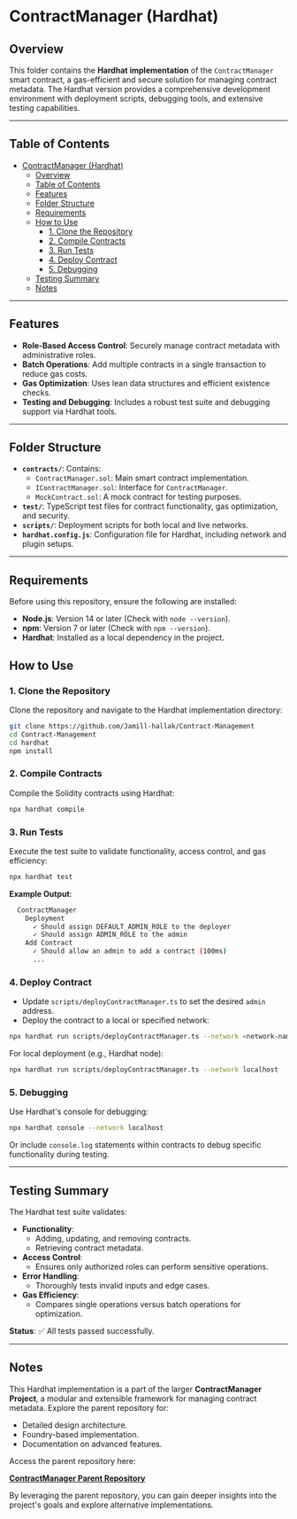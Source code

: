 
# ContractManager (Hardhat)

## Overview

This folder contains the **Hardhat implementation** of the `ContractManager` smart contract, a gas-efficient and secure solution for managing contract metadata. The Hardhat version provides a comprehensive development environment with deployment scripts, debugging tools, and extensive testing capabilities.

---

## Table of Contents

- [ContractManager (Hardhat)](#contractmanager-hardhat)
  - [Overview](#overview)
  - [Table of Contents](#table-of-contents)
  - [Features](#features)
  - [Folder Structure](#folder-structure)
  - [Requirements](#requirements)
  - [How to Use](#how-to-use)
    - [1. Clone the Repository](#1-clone-the-repository)
    - [2. Compile Contracts](#2-compile-contracts)
    - [3. Run Tests](#3-run-tests)
    - [4. Deploy Contract](#4-deploy-contract)
    - [5. Debugging](#5-debugging)
  - [Testing Summary](#testing-summary)
  - [Notes](#notes)

---

## Features

- **Role-Based Access Control**: Securely manage contract metadata with administrative roles.
- **Batch Operations**: Add multiple contracts in a single transaction to reduce gas costs.
- **Gas Optimization**: Uses lean data structures and efficient existence checks.
- **Testing and Debugging**: Includes a robust test suite and debugging support via Hardhat tools.

---

## Folder Structure

- **`contracts/`**: Contains:
  - `ContractManager.sol`: Main smart contract implementation.
  - `IContractManager.sol`: Interface for `ContractManager`.
  - `MockContract.sol`: A mock contract for testing purposes.
- **`test/`**: TypeScript test files for contract functionality, gas optimization, and security.
- **`scripts/`**: Deployment scripts for both local and live networks.
- **`hardhat.config.js`**: Configuration file for Hardhat, including network and plugin setups.

---

## Requirements

Before using this repository, ensure the following are installed:

- **Node.js**: Version 14 or later (Check with `node --version`).
- **npm**: Version 7 or later (Check with `npm --version`).
- **Hardhat**: Installed as a local dependency in the project.

## How to Use

### 1. Clone the Repository

Clone the repository and navigate to the Hardhat implementation directory:

```bash
git clone https://github.com/Jamill-hallak/Contract-Management
cd Contract-Management
cd hardhat
npm install
```


### 2. Compile Contracts

Compile the Solidity contracts using Hardhat:

```bash
npx hardhat compile
```

### 3. Run Tests

Execute the test suite to validate functionality, access control, and gas efficiency:

```bash
npx hardhat test
```

**Example Output**:
```bash
  ContractManager
    Deployment
      ✓ Should assign DEFAULT_ADMIN_ROLE to the deployer
      ✓ Should assign ADMIN_ROLE to the admin
    Add Contract
      ✓ Should allow an admin to add a contract (100ms)
      ...
```

### 4. Deploy Contract

- Update `scripts/deployContractManager.ts` to set the desired `admin` address.
- Deploy the contract to a local or specified network:

```bash
npx hardhat run scripts/deployContractManager.ts --network <network-name>
```

For local deployment (e.g., Hardhat node):

```bash
npx hardhat run scripts/deployContractManager.ts --network localhost
```

### 5. Debugging

Use Hardhat's console for debugging:

```bash
npx hardhat console --network localhost
```

Or include `console.log` statements within contracts to debug specific functionality during testing.

---

## Testing Summary

The Hardhat test suite validates:

- **Functionality**:
  - Adding, updating, and removing contracts.
  - Retrieving contract metadata.
- **Access Control**:
  - Ensures only authorized roles can perform sensitive operations.
- **Error Handling**:
  - Thoroughly tests invalid inputs and edge cases.
- **Gas Efficiency**:
  - Compares single operations versus batch operations for optimization.

**Status**: ✅ All tests passed successfully.

---

## Notes

This Hardhat implementation is a part of the larger **ContractManager Project**, a modular and extensible framework for managing contract metadata. Explore the parent repository for:

- Detailed design architecture.
- Foundry-based implementation.
- Documentation on advanced features.

Access the parent repository here:

[**ContractManager Parent Repository**](https://github.com/Jamill-hallak/Contract-Management)

By leveraging the parent repository, you can gain deeper insights into the project's goals and explore alternative implementations.

